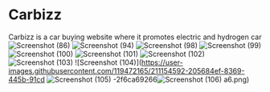 # Carbizz
Carbizz is a car buying website where it promotes electric and hydrogen car
![Screenshot (86)](https://user-images.githubusercontent.com/119472165/211154557-adfac9a2-166b-40d3-8e04-b4eab238959c.png)
![Screenshot (94)](https://user-images.githubusercontent.com/119472165/211154560-d96477a1-315d-4734-82f9-8ed51df18017.png)
![Screenshot (98)](https://user-images.githubusercontent.com/119472165/211154563-6dc899b1-4f49-4948-9651-8ea782743c90.png)
![Screenshot (99)](https://user-images.githubusercontent.com/119472165/211154567-609ea208-f17d-470e-9057-d625da496421.png)
![Screenshot (100)](https://user-images.githubusercontent.com/119472165/211154576-bf406b96-7f26-40d1-81dd-2769c42113b8.png)
![Screenshot (101)](https://user-images.githubusercontent.com/119472165/211154580-a27bab02-dd85-4bf0-b3d3-533e4dc22537.png)
![Screenshot (102)](https://user-images.githubusercontent.com/119472165/211154586-62f767c2-ddd7-4d42-bf92-2146b1c61697.png)
![Screenshot (103)](https://user-images.githubusercontent.com/119472165/211154591-9f4dbf21-5db9-4583-bed8-dd573a89b658.png)
![Screenshot (104)](https://user-images.githubusercontent.com/119472165/211154592-205684ef-8369-445b-91cd
![Screenshot (105)](https://user-images.githubusercontent.com/119472165/211154595-163cbb43-f297-4678-ad5a-557d20376dcb.png)
-2f6ca69266![Screenshot (106)](https://user-images.githubusercontent.com/119472165/211154597-77c4e190-6a0b-4ee4-a701-cd7937b85ef2.png)
a6.png)
